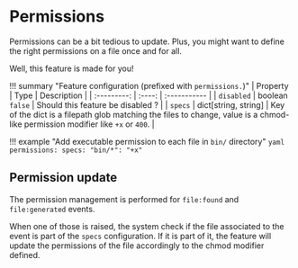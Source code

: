 Permissions
===

Permissions can be a bit tedious to update. Plus, you might want to define the right permissions on a file once and for
all.

Well, this feature is made for you!

!!! summary "Feature configuration (prefixed with `permissions.`)"
    | Property | Type | Description |
    | :---------: | :----: | :----------- |
    | `disabled` | boolean<br>`false` | Should this feature be disabled ? |
    | `specs` | dict[string, string] | Key of the dict is a filepath glob matching the files to change, value is a chmod-like permission modifier like `+x` or `400`. |

!!! example "Add executable permission to each file in `bin/` directory"
    ```yaml
    permissions:
      specs:
        "bin/*": "+x"
    ```

Permission update
---

The permission management is performed for `file:found` and `file:generated` events.

When one of those is raised, the system check if the file associated to the event is part of the `specs` configuration.
If it is part of it, the feature will update the permissions of the file accordingly to the chmod modifier defined.
